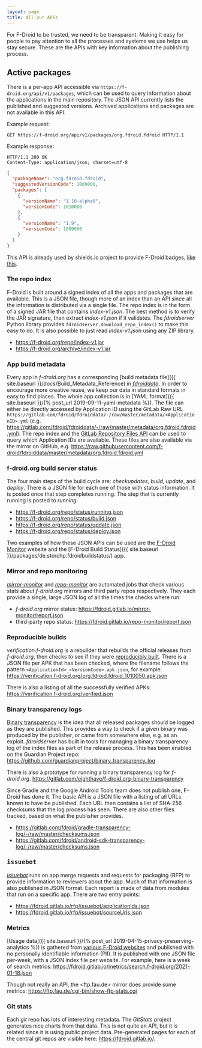 ```yaml
---
layout: page
title: All our APIs
---
```



For F-Droid to be trusted, we need to be transparent.  Making it easy for people
to pay attention to all the processes and systems we use helps us stay secure.
These are the APIs with key information about the publishing process.


## Active packages

There is a per-app API accessible via `https://f-droid.org/api/v1/packages`,
which can be used to query information about the applications in the main
repository. The JSON API currently lists the published and suggested
versions. Archived applications and packages are not available in this API.

Example request:

```
GET https://f-droid.org/api/v1/packages/org.fdroid.fdroid HTTP/1.1
```

Example response:
```
HTTP/1.1 200 OK
Content-Type: application/json; charset=utf-8
```
```json
{
  "packageName": "org.fdroid.fdroid",
  "suggestedVersionCode": 1009000,
  "packages": [
    {
      "versionName": "1.10-alpha0",
      "versionCode": 1010000
    },
    {
      "versionName": "1.9",
      "versionCode": 1009000
    }
  ]
}
```

This API is already used by shields.io project to provide F-Droid badges, [like this](https://img.shields.io/f-droid/v/org.fdroid.fdroid).


### The repo index

F-Droid is built around a signed index of all the apps and packages that are
available.  This is a JSON file, though more of an index than an API since all
the information is distributed via a single file.  The repo index is in the form
of a signed JAR file that contains _index-v1.json_.  The best method is to
verify the JAR signature, then extract _index-v1.json_ if it validates. The
_fdroidserver_ Python library provides `fdroidserver.download_repo_index()` to
make this easy to do.  It is also possible to just read _index-v1.json_ using
any ZIP library.

* <https://f-droid.org/repo/index-v1.jar>
* <https://f-droid.org/archive/index-v1.jar>


###  App build metadata

Every app in _f-droid.org_ has a corresponding
[build metadata file]({{ site.baseurl }}/docs/Build_Metadata_Reference) in
[_fdroiddata_](https://gitlab.com/fdroid/fdroiddata).  In order to encourage
more creative reuse, we keep our data in standard formats in easy to find
places.  The whole app collection is in [YAML format]({{ site.baseurl }}/{%
post_url 2019-09-11-yaml-metadata %}).  The file can either be directly accessed
by Application ID using the GitLab Raw URL
`https://gitlab.com/fdroid/fdroiddata/-/raw/master/metadata/<ApplicationID>.yml`
(e.g. <https://gitlab.com/fdroid/fdroiddata/-/raw/master/metadata/org.fdroid.fdroid.yml>).
The repo index and the [GitLab Repository Files
API](https://docs.gitlab.com/ee/api/repository_files.html) can be used to query
which Application IDs are available.  These files are also available via the
mirror on GitHub,
e.g. <https://raw.githubusercontent.com/f-droid/fdroiddata/master/metadata/org.fdroid.fdroid.yml>


### f-droid.org build server status

The four main steps of the build cycle are: _checkupdates_, _build_, _update_,
and _deploy_.  There is a JSON file for each one of those with status
information.  It is posted once that step completes running.  The step that is
currently running is posted to _running_.

* <https://f-droid.org/repo/status/running.json>
* <https://f-droid.org/repo/status/build.json>
* <https://f-droid.org/repo/status/update.json>
* <https://f-droid.org/repo/status/deploy.json>

Two examples of how these JSON APIs can be used are the [F-Droid
Monitor](https://monitor.f-droid.org/) website and the [F-Droid Build Status]({{
site.baseurl }}/packages/de.storchp.fdroidbuildstatus/) app.


### Mirror and repo monitoring

[_mirror-monitor_](https://gitlab.com/fdroid/mirror-monitor) and
[_repo-monitor_](https://gitlab.com/fdroid/repo-monitor) are automated jobs that
check various stats about _f-droid.org_ mirrors and third party repos
respectively.  They each provide a single, large JSON log of all the times the
checks where run:

* _f-droid.org_ mirror status: <https://fdroid.gitlab.io/mirror-monitor/report.json>
* third-party repo status: <https://fdroid.gitlab.io/repo-monitor/report.json>


### Reproducible builds

_verification.f-droid.org_ is a rebuilder that rebuilds the official releases
from _f-droid.org_, then checks to see if they were [reproducibly
built](https://reproducible-builds.org/). There is a JSON file per APK that has
been checked, where the filename follows the pattern
`<ApplicationId>_<VersionCode>.apk.json`, for example:
<https://verification.f-droid.org/org.fdroid.fdroid_1010050.apk.json>

There is also a listing of all the successfully verified APKs:
<https://verification.f-droid.org/verified.json>


### Binary transparency logs

[Binary transparency](https://wiki.mozilla.org/Security/Binary_Transparency) is
the idea that all released packages should be logged as they are published.
This provides a way to check if a given binary was produced by the publisher, or
came from somewhere else, e.g. as an exploit.  _fdroidserver_ has built in tools
for managing a binary transparency log of the index files as part of the release
process. This has been enabled on the Guardian Project repo:
<https://github.com/guardianproject/binary_transparency_log>

There is also a prototype for running a binary transparency log for
_f-droid.org_. <https://gitlab.com/eighthave/f-droid.org-binary-transparency>

Since Gradle and the Google Android Tools team does not publish one, F-Droid has
done it.  The basic API is a JSON file with a listing of all URLs known to have
be published.  Each URL then contains a list of SHA-256 checksums that the log
process has seen.  There are also other files tracked, based on what the
publisher provides.

* <https://gitlab.com/fdroid/gradle-transparency-log/-/raw/master/checksums.json>
* <https://gitlab.com/fdroid/android-sdk-transparency-log/-/raw/master/checksums.json>


### <tt>issuebot</tt>

[_issuebot_](https://gitlab.com/fdroid/issuebot#json-rest-api) runs on app merge
requests and requests for packaging (RFP) to provide information to reviewers
about the app.  Much of that information is also published in JSON format.  Each
report is made of data from modules that run on a specific app.  There are two
entry points:

* <https://fdroid.gitlab.io/rfp/issuebot/applicationIds.json>
* <https://fdroid.gitlab.io/rfp/issuebot/sourceUrls.json>


### Metrics

[Usage data]({{ site.baseurl }}/{% post_url 2019-04-15-privacy-preserving-analytics %})
is gathered from [various F-Droid websites](https://fdroid.gitlab.io/metrics/)
and published with no personally identifiable information (PII).  It is
published with one JSON file per-week, with a JSON index file per website.  For
example, here is a week of search metrics:
<https://fdroid.gitlab.io/metrics/search.f-droid.org/2021-01-18.json>

Though not really an API, the <ftp.fau.de> mirror does provide some metrics:
https://ftp.fau.de/cgi-bin/show-ftp-stats.cgi


### Git stats

Each _git_ repo has lots of interesting metadata.  The _GitStats_ project
generates nice charts from that data.  This is not quite an API, but it is
related since it is using public project data.  Pre-generated pages for each of
the central git repos are visible here: <https://fdroid.gitlab.io/>.
